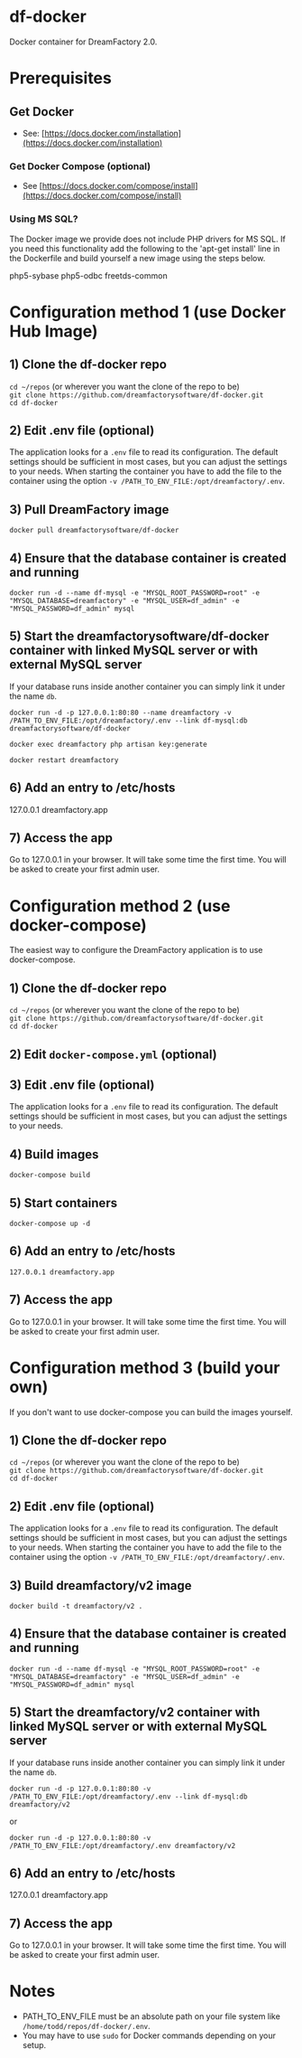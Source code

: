 # df-docker
Docker container for DreamFactory 2.0.

# Prerequisites

## Get Docker
- See: [https://docs.docker.com/installation](https://docs.docker.com/installation)

### Get Docker Compose (optional)
- See [https://docs.docker.com/compose/install](https://docs.docker.com/compose/install)

### Using MS SQL?
The Docker image we provide does not include PHP drivers for MS SQL. If you need this functionality add the following to the 'apt-get install' line in the Dockerfile and build yourself a new image using the steps below.

php5-sybase php5-odbc freetds-common

# Configuration method 1 (use Docker Hub Image)

## 1) Clone the df-docker repo
`cd ~/repos` (or wherever you want the clone of the repo to be)  
`git clone https://github.com/dreamfactorysoftware/df-docker.git`  
`cd df-docker`

## 2) Edit .env file (optional)
The application looks for a `.env` file to read its configuration. The default settings should be sufficient in most cases, but you can adjust the settings to your needs. When starting the container you have to add the file to the container using the option `-v /PATH_TO_ENV_FILE:/opt/dreamfactory/.env`.

## 3) Pull DreamFactory image
`docker pull dreamfactorysoftware/df-docker`

## 4) Ensure that the database container is created and running
`docker run -d --name df-mysql -e "MYSQL_ROOT_PASSWORD=root" -e "MYSQL_DATABASE=dreamfactory" -e "MYSQL_USER=df_admin" -e "MYSQL_PASSWORD=df_admin" mysql`

## 5) Start the dreamfactorysoftware/df-docker container with linked MySQL server or with external MySQL server  
If your database runs inside another container you can simply link it under the name `db`.  
  
`docker run -d -p 127.0.0.1:80:80 --name dreamfactory -v /PATH_TO_ENV_FILE:/opt/dreamfactory/.env --link df-mysql:db dreamfactorysoftware/df-docker`

`docker exec dreamfactory php artisan key:generate`

`docker restart dreamfactory`

## 6) Add an entry to /etc/hosts
127.0.0.1 dreamfactory.app

## 7) Access the app
Go to 127.0.0.1 in your browser. It will take some time the first time. You will be asked to create your first admin user.

# Configuration method 2 (use docker-compose)
The easiest way to configure the DreamFactory application is to use docker-compose.

## 1) Clone the df-docker repo
`cd ~/repos` (or wherever you want the clone of the repo to be)  
`git clone https://github.com/dreamfactorysoftware/df-docker.git`  
`cd df-docker`

## 2) Edit `docker-compose.yml` (optional)

## 3) Edit .env file (optional)
The application looks for a `.env` file to read its configuration. The default settings should be sufficient in most cases, but you can adjust the settings to your needs.

## 4) Build images
`docker-compose build`

## 5) Start containers
`docker-compose up -d`

## 6) Add an entry to /etc/hosts
`127.0.0.1 dreamfactory.app`

## 7) Access the app
Go to 127.0.0.1 in your browser. It will take some time the first time. You will be asked to create your first admin user.

# Configuration method 3 (build your own)
If you don't want to use docker-compose you can build the images yourself.

## 1) Clone the df-docker repo
`cd ~/repos` (or wherever you want the clone of the repo to be)  
`git clone https://github.com/dreamfactorysoftware/df-docker.git`  
`cd df-docker`

## 2) Edit .env file (optional)
The application looks for a `.env` file to read its configuration. The default settings should be sufficient in most cases, but you can adjust the settings to your needs. When starting the container you have to add the file to the container using the option `-v /PATH_TO_ENV_FILE:/opt/dreamfactory/.env`.

## 3) Build dreamfactory/v2 image
`docker build -t dreamfactory/v2 .`  

## 4) Ensure that the database container is created and running
`docker run -d --name df-mysql -e "MYSQL_ROOT_PASSWORD=root" -e "MYSQL_DATABASE=dreamfactory" -e "MYSQL_USER=df_admin" -e "MYSQL_PASSWORD=df_admin" mysql`

## 5) Start the dreamfactory/v2 container with linked MySQL server or with external MySQL server  
If your database runs inside another container you can simply link it under the name `db`.  
  
`docker run -d -p 127.0.0.1:80:80 -v /PATH_TO_ENV_FILE:/opt/dreamfactory/.env --link df-mysql:db dreamfactory/v2`  
  
or  
  
`docker run -d -p 127.0.0.1:80:80 -v /PATH_TO_ENV_FILE:/opt/dreamfactory/.env dreamfactory/v2`

## 6) Add an entry to /etc/hosts
127.0.0.1 dreamfactory.app

## 7) Access the app
Go to 127.0.0.1 in your browser. It will take some time the first time. You will be asked to create your first admin user.

# Notes
- PATH_TO_ENV_FILE must be an absolute path on your file system like `/home/todd/repos/df-docker/.env`.
- You may have to use `sudo` for Docker commands depending on your setup.



